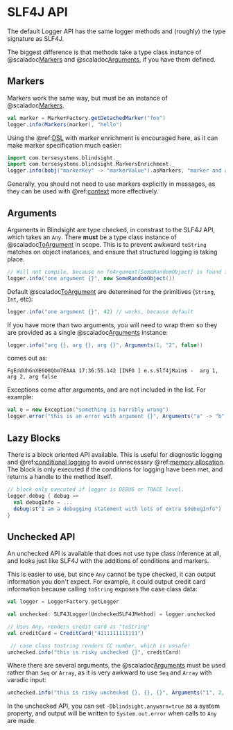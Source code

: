 # SLF4J API

The default Logger API has the same logger methods and (roughly) the type signature as SLF4J.

The biggest difference is that methods take a type class instance of @scaladoc[Markers](com.tersesystems.blindsight.Markers) and @scaladoc[Arguments](com.tersesystems.blindsight.Arguments), if you have them defined.

## Markers

Markers work the same way, but must be an instance of @scaladoc[Markers](com.tersesystems.blindsight.Markers).

```scala
val marker = MarkerFactory.getDetachedMarker("foo")
logger.info(Markers(marker), "hello")
```

Using the @ref:[DSL](dsl.md) with marker enrichment is encouraged here, as it can make marker specification much easier:

```scala
import com.tersesystems.blindsight._
import com.tersesystems.blindsight.MarkersEnrichment._
logger.info(bobj("markerKey" -> "markerValue").asMarkers, "marker and argument")
```

Generally, you should not need to use markers explicitly in messages, as they can be used with @ref:[context](context.md) more effectively.

## Arguments 

Arguments in Blindsight are type checked, in constrast to the SLF4J API, which takes an `Any`.  There **must** be a type class instance of @scaladoc[ToArgument](com.tersesystems.blindsight.ToArgument) in scope.  This is to prevent awkward `toString` matches on object instances, and ensure that structured logging is taking place. 

```scala
// Will not compile, because no ToArgument[SomeRandomObject] is found in implicit scope!
logger.info("one argument {}", new SomeRandomObject()) 
```

Default @scaladoc[ToArgument](com.tersesystems.blindsight.ToArgument) are determined for the primitives (`String`, `Int`, etc):

```scala
logger.info("one argument {}", 42) // works, because default
```

If you have more than two arguments, you will need to wrap them so they are provided as a single @scaladoc[Arguments](com.tersesystems.blindsight.Arguments) instance:

```scala
logger.info("arg {}, arg {}, arg {}", Arguments(1, "2", false))
```

comes out as:

```
FgEddUhGnXE6O0Qbm7EAAA 17:36:55.142 [INFO ] e.s.Slf4jMain$ -  arg 1, arg 2, arg false
```

Exceptions come after arguments, and are not included in the list.  For example:

```scala
val e = new Exception("something is horribly wrong")
logger.error("this is an error with argument {}", Arguments("a" -> "b"), e)
```

## Lazy Blocks

There is a block oriented API available.  This is useful for diagnostic logging and @ref:[conditional logging](conditional.md) to avoid unnecessary @ref:[memory allocation](../performance/memory.md).  The block is only executed if the conditions for logging have been met, and returns a handle to the method itself.

```scala
// block only executed if logger is DEBUG or TRACE level.
logger.debug { debug =>
  val debugInfo = ...
  debug(st"I am a debugging statement with lots of extra $debugInfo")
}
```

## Unchecked API

An unchecked API is available that does not use type class inference at all, and looks just like SLF4J with the additions of conditions and markers.

This is easier to use, but since `Any` cannot be type checked, it can output information you don't expect.  For example, it could output credit card information because calling `toString` exposes the case class data:

```scala
val logger = LoggerFactory.getLogger

val unchecked: SLF4JLogger[UncheckedSLF4JMethod] = logger.unchecked

// Uses Any, renders credit card as "toString"
val creditCard = CreditCard("4111111111111")

 // case class tostring renders CC number, which is unsafe!
unchecked.info("this is risky unchecked {}", creditCard)
```

Where there are several arguments, the @scaladoc[Arguments](com.tersesystems.blindsight.Arguments) must be used rather than `Seq` or `Array`, as it is very awkward to use `Seq` and `Array` with varadic input:

```scala
unchecked.info("this is risky unchecked {}, {}, {}", Arguments("1", 2, true))
```

In the unchecked API, you can set `-Dblindsight.anywarn=true` as a system property, and output will be written to `System.out.error` when calls to `Any` are made.